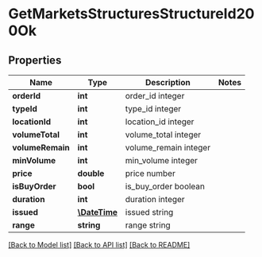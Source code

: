 # GetMarketsStructuresStructureId200Ok

## Properties
Name | Type | Description | Notes
------------ | ------------- | ------------- | -------------
**orderId** | **int** | order_id integer | 
**typeId** | **int** | type_id integer | 
**locationId** | **int** | location_id integer | 
**volumeTotal** | **int** | volume_total integer | 
**volumeRemain** | **int** | volume_remain integer | 
**minVolume** | **int** | min_volume integer | 
**price** | **double** | price number | 
**isBuyOrder** | **bool** | is_buy_order boolean | 
**duration** | **int** | duration integer | 
**issued** | [**\DateTime**](\DateTime.md) | issued string | 
**range** | **string** | range string | 

[[Back to Model list]](../README.md#documentation-for-models) [[Back to API list]](../README.md#documentation-for-api-endpoints) [[Back to README]](../README.md)


